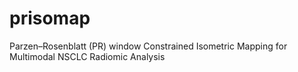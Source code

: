# prisomap
Parzen–Rosenblatt (PR) window Constrained Isometric Mapping for Multimodal NSCLC Radiomic Analysis 
